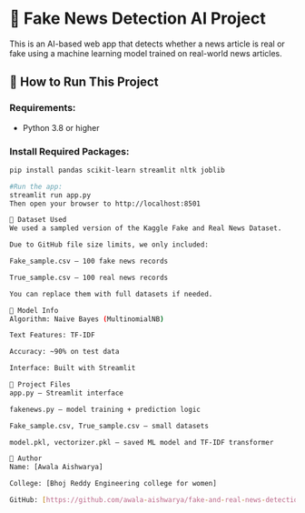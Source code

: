 # 📰 Fake News Detection AI Project

This is an AI-based web app that detects whether a news article is real or fake using a machine learning model trained on real-world news articles.

## 🚀 How to Run This Project

### Requirements:
- Python 3.8 or higher

### Install Required Packages:
```bash
pip install pandas scikit-learn streamlit nltk joblib

#Run the app:
streamlit run app.py
Then open your browser to http://localhost:8501

📁 Dataset Used
We used a sampled version of the Kaggle Fake and Real News Dataset.

Due to GitHub file size limits, we only included:

Fake_sample.csv – 100 fake news records

True_sample.csv – 100 real news records

You can replace them with full datasets if needed.

🧠 Model Info
Algorithm: Naive Bayes (MultinomialNB)

Text Features: TF-IDF

Accuracy: ~90% on test data

Interface: Built with Streamlit

📂 Project Files
app.py – Streamlit interface

fakenews.py – model training + prediction logic

Fake_sample.csv, True_sample.csv – small datasets

model.pkl, vectorizer.pkl – saved ML model and TF-IDF transformer

👤 Author
Name: [Awala Aishwarya]

College: [Bhoj Reddy Engineering college for women]

GitHub: [https://github.com/awala-aishwarya/fake-and-real-news-detection-ai]
